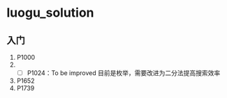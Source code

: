 # luogu_solution

## 入门

1. P1000
2. - [ ] P1024：To be improved 目前是枚举，需要改进为二分法提高搜索效率

3. P1652
4. P1739


